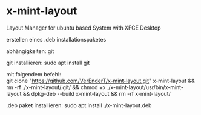 # x-mint-layout
Layout Manager for ubuntu based System with XFCE Desktop


erstellen eines .deb installationspaketes

abhängigkeiten: git

git installieren: sudo apt install git

mit folgendem befehl:<br>
git clone "https://github.com/VerEnderT/x-mint-layout.git" x-mint-layout && rm -rf ./x-mint-layout/.git/ && chmod +x ./x-mint-layout/usr/bin/x-mint-layout && dpkg-deb --build x-mint-layout && rm -rf x-mint-layout/

.deb paket installieren:
sudo apt install ./x-mint-layout.deb

